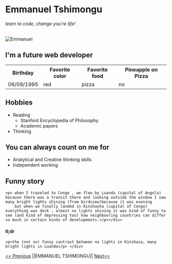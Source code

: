 <!DOCTYPE html>
<html lang="en">
<head>
    <meta charset="UTF-8">
    <title>Markdown-to-html</title>
    <link href="style.css" rel = "stylesheet">
</head>
<body><div id="head"><h1>Emmanuel Tshimongu</h1>
    <p> <i> learn to code, change you're life!</i></p>
    <br/>
    <img id="picture" src= "becodeme.jpg" alt="Emmanuel"></div>
<h2> I'm a future web developer </h2>
<div><table id="table"><tr><th> Birthday </th><th>Favorite color</th><th>Favorite food </th><th>Pineapple on Pizza</th></tr><tr><td>06/09/1995</td> <td>red</td><td>pizza</td><td>no</td> </tr></table></div>

<div id="head2"><h2> Hobbies </h2>
    <ul><li> Reading <ul><li> Stanford Encyclopedia of Philosophy</li><li>Academic papers</li></ul> </li>
        <li>Thinking</li></ul></div>

<div id ="head3"><h2> You can always count on me for</h2>
    <ul><li>Analytical and Creative thinking skills</li><li>Independent working</li></ul></div>

<div id="head4"><h2> Funny story </h2>

    <p> when I traveled to Congo , we flew by Luanda (capital of Angola) because there was a transit there and looking outside the window I saw many bright lights shining (from birdview)because it was evening
        but when we finally landed in Kinshasha (capital of Congo) everything was dark , almost no lights shining it was kind of funny to see (and kind of depressing too) how neighbooring countries can differ so much in certain kinds of developments.</p></div>

<div id="head5"><h4> tl;dr </h4>

    <p>the (not so) funny contrast between no lights in Kinshasa, many bright lights in Luanda</p> </div>
<footer> <a href="https://github.com/Dwaynebok/Markdown/blob/master/README.md"> &lt;&lt; Previous</a> ||EMMANUEL TSHIMONGU|| <a href="https://github.com/Akenaftw/markdown-challenge/blob/master/README.md"> Next&lt;&lt; </a> </footer> </body>

</html>
